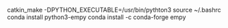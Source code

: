 catkin_make -DPYTHON_EXECUTABLE=/usr/bin/pythton3
source ~/.bashrc
conda install python3-empy
conda install -c conda-forge empy